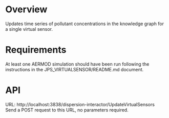 # Overview
Updates time series of pollutant concentrations in the knowledge graph for a single virtual sensor.

# Requirements
At least one AERMOD simulation should have been run following the instructions in the JPS_VIRTUALSENSOR/README.md document.


# API
URL: http://localhost:3838/dispersion-interactor/UpdateVirtualSensors
Send a POST request to this URL, no parameters required. 